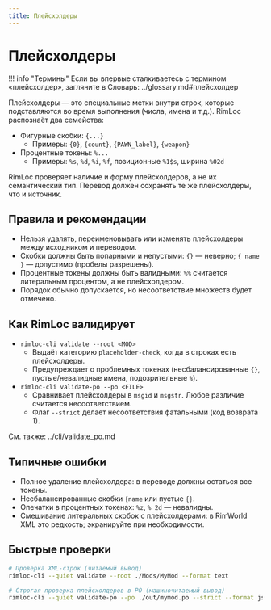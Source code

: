 ```yaml
---
title: Плейсхолдеры
---
```


# Плейсхолдеры

!!! info "Термины"
    Если вы впервые сталкиваетесь с термином «плейсхолдер», загляните в Словарь: ../glossary.md#плейсхолдер

Плейсхолдеры — это специальные метки внутри строк, которые подставляются во время выполнения (числа, имена и т.д.). RimLoc распознаёт два семейства:

- Фигурные скобки: `{...}`
  - Примеры: `{0}`, `{count}`, `{PAWN_label}`, `{weapon}`
- Процентные токены: `%...`
  - Примеры: `%s`, `%d`, `%i`, `%f`, позиционные `%1$s`, ширина `%02d`

RimLoc проверяет наличие и форму плейсхолдеров, а не их семантический тип. Перевод должен сохранять те же плейсхолдеры, что и источник.

## Правила и рекомендации

- Нельзя удалять, переименовывать или изменять плейсхолдеры между исходником и переводом.
- Скобки должны быть попарными и непустыми: `{}` — неверно; `{ name }` — допустимо (пробелы разрешены).
- Процентные токены должны быть валидными: `%%` считается литеральным процентом, а не плейсхолдером.
- Порядок обычно допускается, но несоответствие множеств будет отмечено.

## Как RimLoc валидирует

- `rimloc-cli validate --root <MOD>`
  - Выдаёт категорию `placeholder-check`, когда в строках есть плейсхолдеры.
  - Предупреждает о проблемных токенах (несбалансированные `{}`, пустые/невалидные имена, подозрительные `%`).
- `rimloc-cli validate-po --po <FILE>`
  - Сравнивает плейсхолдеры в `msgid` и `msgstr`. Любое различие считается несоответствием.
  - Флаг `--strict` делает несоответствия фатальными (код возврата 1).

См. также: ../cli/validate_po.md

## Типичные ошибки

- Полное удаление плейсхолдера: в переводе должны остаться все токены.
- Несбалансированные скобки `{name` или пустые `{}`.
- Опечатки в процентных токенах: `%z`, `% 2d` — невалидны.
- Смешивание литеральных скобок с плейсхолдерами: в RimWorld XML это редкость; экранируйте при необходимости.

## Быстрые проверки

```bash
# Проверка XML‑строк (читаемый вывод)
rimloc-cli --quiet validate --root ./Mods/MyMod --format text

# Строгая проверка плейсхолдеров в PO (машиночитаемый вывод)
rimloc-cli --quiet validate-po --po ./out/mymod.po --strict --format json | jq .
```
